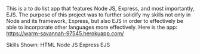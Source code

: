 This is a to do list app that features Node JS, Express, and most importantly, EJS. The purpose of this project was to further solidify my skills not only in Node and its framework, Express, but also EJS in order to effectively be able to incorporate other languages more effectively. Here is the app: https://warm-savannah-97545.herokuapp.com/

Skills Shown:
HTML
Node JS
Express
EJS
